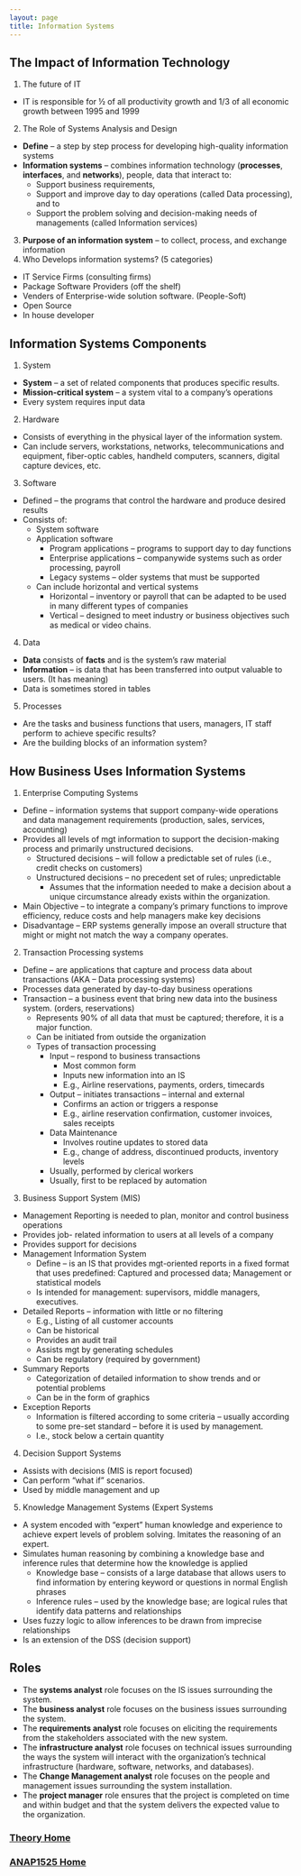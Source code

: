 ```yaml
---
layout: page
title: Information Systems
---
```


## The Impact of Information Technology
1. The future of IT
* IT is responsible for ½ of all productivity growth and 1/3 of all economic growth between 1995 and 1999
2. The Role of Systems Analysis and Design
* **Define** – a step by step process for developing high-quality information systems
* **Information systems** – combines information technology (**processes**, **interfaces**, and **networks**), people, data that interact to:
  * Support business requirements,
  * Support and improve day to day operations (called Data processing), and to
  * Support the problem solving and decision-making needs of managements (called Information services)
3. **Purpose of an information system** – to collect, process, and exchange information
4. Who Develops information systems? (5 categories)
* IT Service Firms (consulting firms)
* Package Software Providers (off the shelf)
* Venders of Enterprise-wide solution software.  (People-Soft)
* Open Source
* In house developer

## Information Systems Components
1. System
* **System** – a set of related components that produces specific results.
* **Mission-critical system** – a system vital to a company’s operations
* Every system requires input data
2. Hardware
* Consists of everything in the physical layer of the information system.
* Can include servers, workstations, networks, telecommunications and equipment, fiber-optic cables, handheld computers, scanners, digital capture devices, etc.
3. Software
* Defined – the programs that control the hardware and produce desired results
* Consists of:
  * System software
  * Application software
    * Program applications – programs to support day to day functions
    * Enterprise applications – companywide systems such as order processing, payroll
    * Legacy systems – older systems that must be supported
  * Can include horizontal and vertical systems
    * Horizontal – inventory or payroll that can be adapted to be used in many different types of companies
    * Vertical – designed to meet industry or business objectives such as medical or video chains.
4. Data
* **Data** consists of **facts** and is the system’s raw material
* **Information** – is data that has been transferred into output valuable to users. (It has meaning)
* Data is sometimes stored in tables
5. Processes
* Are the tasks and business functions that users, managers, IT staff perform to achieve specific results?
* Are the building blocks of an information system?

## How Business Uses Information Systems
1. Enterprise Computing Systems
* Define – information systems that support company-wide operations and data management requirements (production, sales, services, accounting)
* Provides all levels of mgt information to support the decision-making process and primarily unstructured decisions.
  * Structured decisions – will follow a predictable set of rules (i.e., credit checks on customers)
  * Unstructured decisions – no precedent set of rules; unpredictable
    * Assumes that the information needed to make a decision about a unique circumstance already exists within the organization.
* Main Objective – to integrate a company’s primary functions to improve efficiency, reduce costs and help managers make key decisions
* Disadvantage – ERP systems generally impose an overall structure that might or might not match the way a company operates.
2. Transaction Processing systems
* Define – are applications that capture and process data about transactions (AKA – Data processing systems)
* Processes data generated by day-to-day business operations
* Transaction – a business event that bring new data into the business system. (orders, reservations)
  * Represents 90% of all data that must be captured; therefore, it is a major function.
  * Can be initiated from outside the organization
  * Types of transaction processing
    * Input – respond to business transactions
      * Most common form
      * Inputs new information into an IS
      * E.g., Airline reservations, payments, orders, timecards
    * Output – initiates transactions – internal and external
      * Confirms an action or triggers a response
      * E.g., airline reservation confirmation, customer invoices, sales receipts
    * Data Maintenance
      * Involves routine updates to stored data
      * E.g., change of address, discontinued products, inventory levels
    * Usually, performed by clerical workers
    * Usually, first to be replaced by automation
3. Business Support System (MIS)
* Management Reporting is needed to plan, monitor and control business operations
* Provides job- related information to users at all levels of a company
* Provides support for decisions
* Management Information System
  * Define – is an IS that provides mgt-oriented reports in a fixed format that uses predefined: Captured and processed data; Management or statistical models
  * Is intended for management: supervisors, middle managers, executives.
* Detailed Reports – information with little or no filtering
  * E.g., Listing of all customer accounts
  * Can be historical
  * Provides an audit trail
  * Assists mgt by generating schedules
  * Can be regulatory (required by government)
* Summary Reports
  * Categorization of detailed information to show trends and or potential problems
  * Can be in the form of graphics
* Exception Reports
  * Information is filtered according to some criteria – usually according to some pre-set standard – before it is used by management.
  * I.e., stock below a certain quantity
4. Decision Support Systems
* Assists with decisions (MIS is report focused)
* Can perform “what if” scenarios.
* Used by middle management and up
5. Knowledge Management Systems (Expert Systems
* A system encoded with “expert” human knowledge and experience to achieve expert levels of problem solving. Imitates the reasoning of an expert.
* Simulates human reasoning by combining a knowledge base and inference rules that determine how the knowledge is applied
  * Knowledge base – consists of a large database that allows users to find information by entering keyword or questions in normal English phrases
  * Inference rules – used by the knowledge base; are logical rules that identify data patterns and relationships
* Uses fuzzy logic to allow inferences to be drawn from imprecise relationships
* Is an extension of the DSS (decision support)

## Roles
* The **systems analyst** role focuses on the IS issues surrounding the system.
* The **business analyst** role focuses on the business issues surrounding the system.
* The **requirements analyst** role focuses on eliciting the requirements from the stakeholders associated with the new system.
* The **infrastructure analyst** role focuses on technical issues surrounding the ways the system will interact with the organization’s technical infrastructure (hardware, software, networks, and databases).
* The **Change Management analyst** role focuses on the people and management issues surrounding the system installation.
* The **project manager** role ensures that the project is completed on time and within budget and that the system delivers the expected value to the organization.


### [Theory Home](index.md)
### [ANAP1525 Home](../)